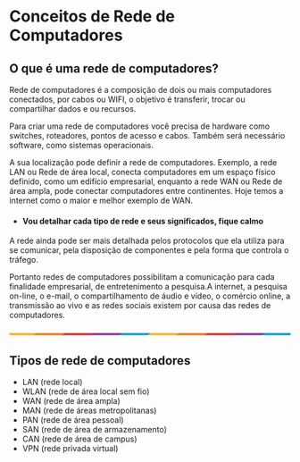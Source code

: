 # Conceitos de Rede de Computadores

## O que é uma rede de computadores?

Rede de computadores é a composição de dois ou mais computadores conectados, por cabos ou WIFI, o objetivo é transferir, trocar ou compartilhar dados e ou recursos.

Para criar uma rede de computadores você precisa de hardware como switches, roteadores, pontos de acesso e cabos. Também será necessário software, como sistemas operacionais.

A sua localização pode definir a rede de computadores.
Exemplo, a rede LAN ou Rede de área local, conecta computadores em um espaço físico definido, como um edifício empresarial, enquanto a rede WAN ou Rede de área ampla, pode conectar computadores entre continentes. Hoje temos a internet como o maior e melhor exemplo de WAN.
 
 * #### Vou detalhar cada tipo de rede e seus significados, fique calmo

A rede ainda pode ser mais detalhada pelos protocolos que ela utiliza para se comunicar, pela disposição de componentes e pela forma que controla o tráfego.

Portanto redes de computadores possibilitam a comunicação para cada finalidade empresarial, de entretenimento a pesquisa.A internet, a pesquisa on-line, o e-mail, o compartilhamento de áudio e vídeo, o comércio online, a transmissão ao vivo e as redes sociais existem por causa das redes de computadores. 

 ![](src/assets/waxVImv.png)


## Tipos de rede de computadores

- LAN (rede local)
- WLAN (rede de área local sem fio)
- WAN (rede de área ampla)
- MAN (rede de áreas metropolitanas)
- PAN (rede de área pessoal)
- SAN (rede de área de armazenamento)
- CAN (rede de área de campus)
- VPN (rede privada virtual)
